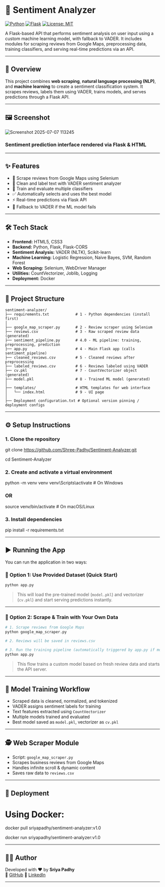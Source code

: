 # 🧠 Sentiment Analyzer

[![Python](https://img.shields.io/badge/Python-3.8%2B-blue.svg)](https://www.python.org/)
[![Flask](https://img.shields.io/badge/Flask-API-lightgrey)](https://flask.palletsprojects.com/)
[![License: MIT](https://img.shields.io/badge/License-MIT-yellow.svg)](LICENSE)

A Flask-based API that performs sentiment analysis on user input using a custom machine learning model, with fallback to VADER. It includes modules for scraping reviews from Google Maps, preprocessing data, training classifiers, and serving real-time predictions via an API.

---

## 📌 Overview

This project combines **web scraping**, **natural language processing (NLP)**, and **machine learning** to create a sentiment classification system. It scrapes reviews, labels them using VADER, trains models, and serves predictions through a Flask API.

---

## 🖼️ Screenshot

![Screenshot 2025-07-07 113245](https://github.com/user-attachments/assets/4836465d-c316-4641-aafc-b20db80e2ada)

### Sentiment prediction interface rendered via Flask & HTML

---

## ✨ Features

- 🔎 Scrape reviews from Google Maps using Selenium  
- 🧹 Clean and label text with VADER sentiment analyzer  
- 🧠 Train and evaluate multiple classifiers  
- ✅ Automatically selects and uses the best model  
- ⚡ Real-time predictions via Flask API  
- 🔁 Fallback to VADER if the ML model fails  

---

## 🛠️ Tech Stack  
- **Frontend:** HTML5, CSS3  
- **Backend:** Python, Flask, Flask-CORS  
- **Sentiment Analysis:** VADER (NLTK), Scikit-learn  
- **Machine Learning:** Logistic Regression, Naive Bayes, SVM, Random Forest  
- **Web Scraping:** Selenium, WebDriver Manager  
- **Utilities:** CountVectorizer, Joblib, Logging  
- **Deployment:** Docker

---

## 📁 Project Structure

```plaintext
sentiment-analyzer/
├── requirements.txt            # 1 - Python dependencies (install first)
│
├── google_map_scraper.py       # 2 - Review scraper using Selenium
├── reviews.csv                 # 3 - Raw scraped review data (generated)
├── sentiment_pipeline.py       # 4.0 - ML pipeline: training, preprocessing, prediction
├── app.py                      # 4 - Main Flask app (calls sentiment_pipeline)
├── cleaned_reviews.csv         # 5 - Cleaned reviews after preprocessing
├── labeled_reviews.csv         # 6 - Reviews labeled using VADER
├── cv.pkl                      # 7 - CountVectorizer object (generated)
├── model.pkl                   # 8 - Trained ML model (generated)
│
├── templates/                  # HTML templates for web interface
│   └── index.html              # 9 - UI page
│
├── Deployment configuration.txt # Optional version pinning / deployment configs

```
---

## ⚙️ Setup Instructions

### 1. Clone the repository
git clone https://github.com/Shree-Padhy/Sentiment-Analyzer.git

cd Sentiment-Analyzer

### 2. Create and activate a virtual environment
python -m venv venv
venv\Scripts\activate  # On Windows
### OR
source venv/bin/activate  # On macOS/Linux

### 3. Install dependencies
pip install -r requirements.txt

---

## ▶️ Running the App

You can run the application in two ways:

### 🔹 Option 1: Use Provided Dataset (Quick Start)

```bash
python app.py
```

> This will load the pre-trained model (`model.pkl`) and vectorizer (`cv.pkl`) and start serving predictions instantly.

---

### 🔹 Option 2: Scrape & Train with Your Own Data

```bash
# 1. Scrape reviews from Google Maps
python google_map_scraper.py

# 2. Reviews will be saved in reviews.csv

# 3. Run the training pipeline (automatically triggered by app.py if model doesn't exist)
python app.py
```

> This flow trains a custom model based on fresh review data and starts the API server.

---

## 🧪 Model Training Workflow

- Scraped data is cleaned, normalized, and tokenized  
- VADER assigns sentiment labels for training  
- Text features extracted using `CountVectorizer`  
- Multiple models trained and evaluated  
- Best model saved as `model.pkl`, vectorizer as `cv.pkl`

---

## 🕵️ Web Scraper Module

- Script: `google_map_scraper.py`  
- Scrapes business reviews from Google Maps  
- Handles infinite scroll & dynamic content  
- Saves raw data to `reviews.csv`

---

## 🚀 Deployment

# Using Docker:

docker pull sriyapadhy/sentiment-analyzer:v1.0

docker run sriyapadhy/sentiment-analyzer:v1.0

---

## 👩‍💻 Author

Developed with ❤️ by **Sriya Padhy**  
🔗 [GitHub](https://github.com/Shree-Padhy)
🔗 [LinkedIn](https://www.linkedin.com/in/sriya-padhy-a21b7a260)


---
